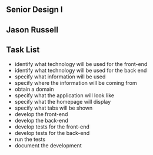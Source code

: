 ## Senior Design I 
## Jason Russell
## Task List

* identify what technology will be used for the front-end
* identify what technology will be used for the back end 
* specify what information will be used 
* specify where the information will be coming from 
* obtain a domain 
* specify what the application will look like
* specify what the homepage will display
* specify what tabs will be shown
* develop the front-end 
* develop the back-end 
* develop tests for the front-end 
* develop tests for the back-end 
*	run the tests
* document the development
